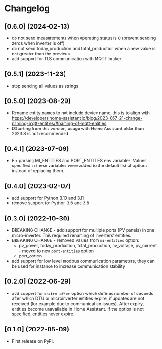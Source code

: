 # Changelog

## [0.6.0] (2024-02-13)

* do not send measurements when operating status is 0 (prevent sending zeros when inverter is off)
* do not send today_production and total_production when a new value is not greater than the previous
* add support for TLS communication with MQTT broker

## [0.5.1] (2023-11-23)

* stop sending all values as strings

## [0.5.0] (2023-08-29)

* Rename entity names to not include device name, this is to align with https://developers.home-assistant.io/blog/2023-057-21-change-naming-mqtt-entities/#naming-of-mqtt-entities
* DStarting from this version, usage with Home Assistant older than 2023.8 is not recommended

## [0.4.1] (2023-07-09)

*  Fix parsing MI_ENTITIES and PORT_ENTITIES env variables. Values specified in
   these variables were added to the default list of options instead of replacing them.

## [0.4.0] (2023-02-07)

* add support for Python 3.10 and 3.11
* remove support for Python 3.6 and 3.8

## [0.3.0] (2022-10-30)

* BREAKING CHANGE - add support for multiple ports (PV panels) in one micro-inverter. This required renaming of inverters'
  entities.
* BREAKING CHANGE - removed values from `mi-entities` option:
  * pv_power, today_production, total_production, pv_voltage, pv_current - moved to new `port-entities` option
  * port_option
* add support for low level modbus communication parameters, they can be used for instance to increase communication
  stability

## [0.2.0] (2022-06-29)

* add support for `expire-after` option which defines number of seconds after which DTU or microinverter entities
  expire, if updates are not received (for example due to communication issues). After expiry, entities become
  unavailable in Home Assistant. If the option is not specified, entities never expire.

## [0.1.0] (2022-05-09)

* First release on PyPI.

